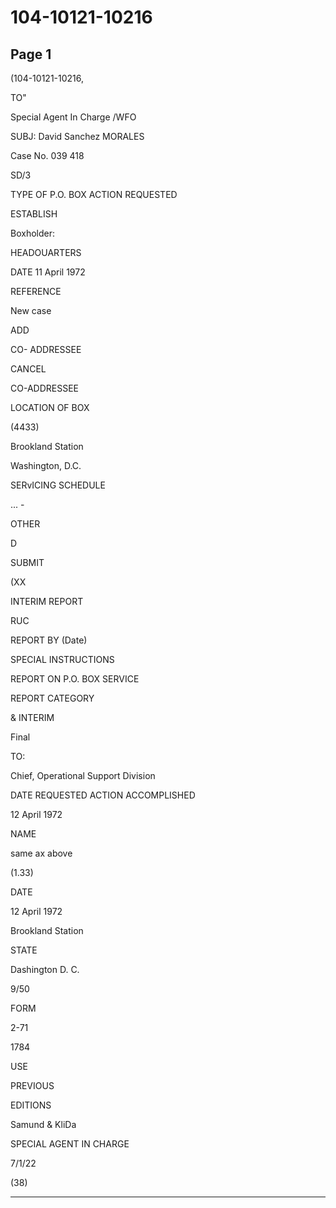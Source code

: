 # 104-10121-10216

## Page 1

(104-10121-10216,

TO"

Special Agent In Charge /WFO

SUBJ: David Sanchez MORALES

Case No. 039 418

SD/3

TYPE OF P.O. BOX ACTION REQUESTED

ESTABLISH

Boxholder:

HEADOUARTERS

DATE 11 April 1972

REFERENCE

New case

ADD

CO- ADDRESSEE

CANCEL

CO-ADDRESSEE

LOCATION OF BOX

(4433)

Brookland Station

Washington, D.C.

SERvICING SCHEDULE

... -

OTHER

D

SUBMIT

(XX

INTERIM REPORT

RUC

REPORT BY (Date)

SPECIAL INSTRUCTIONS

REPORT ON P.O. BOX SERVICE

REPORT CATEGORY

& INTERIM

Final

TO:

Chief, Operational Support Division

DATE REQUESTED ACTION ACCOMPLISHED

12 April 1972

NAME

same ax above

(1.33)

DATE

12 April 1972

Brookland Station

STATE

Dashington D. C.

9/50

FORM

2-71

1784

USE

PREVIOUS

EDITIONS

Samund & KliDa

SPECIAL AGENT IN CHARGE

7/1/22

(38)

---

